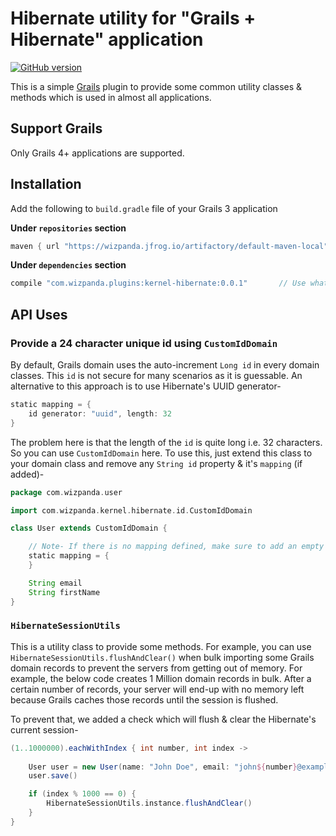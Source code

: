 # Hibernate utility for "Grails + Hibernate" application

[![GitHub version](https://badge.fury.io/gh/wizpanda%2Fkernel-hibernate.svg)](https://badge.fury.io/gh/wizpanda%2Fkernel-hibernate)

This is a simple [Grails](https://grails.org/) plugin to provide some common utility classes & methods which is used in almost all
 applications. 
 
## Support Grails

Only Grails 4+ applications are supported.

## Installation

Add the following to `build.gradle` file of your Grails 3 application

**Under `repositories` section**

```groovy
maven { url "https://wizpanda.jfrog.io/artifactory/default-maven-local" }
```

**Under `dependencies` section**

```groovy
compile "com.wizpanda.plugins:kernel-hibernate:0.0.1"       // Use whatever is the latest version
```

## API Uses

### Provide a 24 character unique id using `CustomIdDomain`

By default, Grails domain uses the auto-increment `Long id` in every domain classes. This `id` is not secure for many scenarios as it is
guessable. An alternative to this approach is to use Hibernate's UUID generator-

```groovy
static mapping = {
    id generator: "uuid", length: 32
}
```
The problem here is that the length of the `id` is quite long i.e. 32 characters. So you can use `CustomIdDomain` here. To use this, just
extend this class to your domain class and remove any `String id` property & it's `mapping` (if added)-

```groovy
package com.wizpanda.user

import com.wizpanda.kernel.hibernate.id.CustomIdDomain

class User extends CustomIdDomain {

    // Note- If there is no mapping defined, make sure to add an empty mapping block as defined below
    static mapping = {
    }

    String email
    String firstName
}
```

### `HibernateSessionUtils`

This is a utility class to provide some methods. For example, you can use `HibernateSessionUtils.flushAndClear()` when bulk importing
some Grails domain records to prevent the servers from getting out of memory. For example, the below code creates 1 Million domain
records in bulk. After a certain number of records, your server will end-up with no memory left because Grails caches those records
until the session is flushed.

To prevent that, we added a check which will flush & clear the Hibernate's current session-  

```groovy
(1..1000000).eachWithIndex { int number, int index ->
    
    User user = new User(name: "John Doe", email: "john${number}@example.com")
    user.save()

    if (index % 1000 == 0) {
        HibernateSessionUtils.instance.flushAndClear()
    }
}
```
